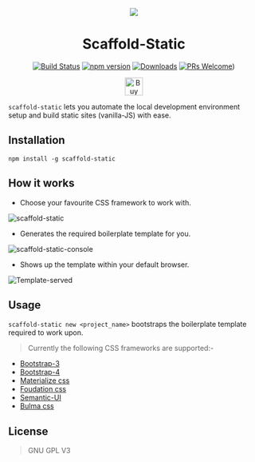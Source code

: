 <p align="center">
	<img src="https://ph-files.imgix.net/b31bbad4-4498-401f-a3b1-0559f7e46149?auto=format&auto=compress&codec=mozjpeg&cs=strip&w=80&h=80&fit=crop">
	<h1 align="center">Scaffold-Static</h1>
</p>

<p align="center">
	<a href="https://travis-ci.com/jamesgeorge007/scaffold-static"><img src="https://travis-ci.com/jamesgeorge007/scaffold-static.svg?branch=master" alt="Build Status"/></a>
	<a href="https://www.npmjs.com/package/scaffold-static"><img src="https://badgen.net/npm/v/scaffold-static" alt="npm version"/></a>
	<a href="https://www.npmjs.com/package/scaffold-static"><img src="https://badgen.net/npm/dm/scaffold-static" alt="Downloads"/></a>
	<a href="http://github.com/jamesgeorge007/scaffold-static/pulls"><img src="https://img.shields.io/badge/PRs%20-welcome-brightgreen.svg" alt="PRs Welcome"/></a>)
</p>

<p align="center">
	<a href='https://ko-fi.com/A0A1ZLKV' target='_blank'><img height='36' style='border:0px;height:36px;' src='https://az743702.vo.msecnd.net/cdn/kofi1.png?v=2' border='0' alt='Buy Me a Coffee at ko-fi.com' /></a>
</p>

`scaffold-static` lets you automate the local development environment setup and build static sites (vanilla-JS) with ease.


## Installation
`npm install -g scaffold-static`

## How it works

* Choose your favourite CSS framework to work with.

![scaffold-static](https://i.imgur.com/eowZIAm.png)

* Generates the required boilerplate template for you.

![scaffold-static-console](https://i.imgur.com/vySKXvl.png)

* Shows up the template within your default browser.

![Template-served](https://i.imgur.com/WNzLFwq.png)


## Usage
`scaffold-static new <project_name>` bootstraps the boilerplate template required to work upon.

> Currently the following CSS frameworks are supported:-

* [Bootstrap-3](https://getbootstrap.com/docs/3.3/)
* [Bootstrap-4](https://getbootstrap.com/)
* [Materialize css](https://materializecss.com/)
* [Foudation css](https://foundation.zurb.com/)
* [Semantic-UI](https://semantic-ui.com/)
* [Bulma css](https://bulma.io/)

## License
> GNU GPL V3
